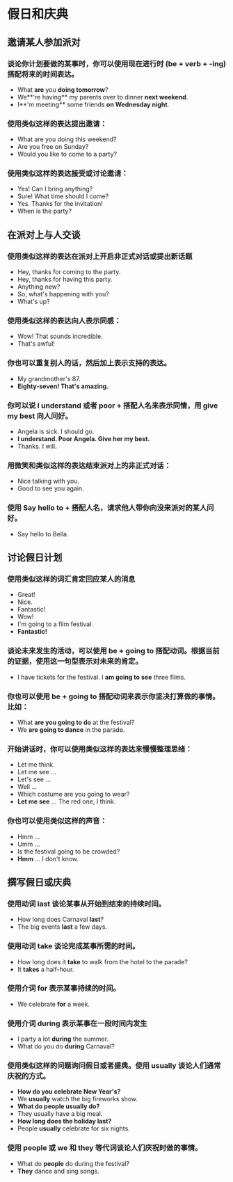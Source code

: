 # 假日和庆典

## 邀请某人参加派对
### 谈论你计划要做的某事时，你可以使用现在进行时 (be + verb + -ing) 搭配将来的时间表达。
- What **are** you **doing tomorrow**?
- We**'re having** my parents over to dinner **next weekend**.
- I**'m meeting** some friends **on Wednesday night**.
### 使用类似这样的表达提出邀请：
- What are you doing this weekend? 
- Are you free on Sunday?
- Would you like to come to a party?
### 使用类似这样的表达接受或讨论邀请：
- Yes! Can I bring anything? 
- Sure! What time should I come?
- Yes. Thanks for the invitation! 
- When is the party? 

## 在派对上与人交谈
### 使用类似这样的表达在派对上开启非正式对话或提出新话题
- Hey, thanks for coming to the party.
- Hey, thanks for having this party.
- Anything new?
- So, what's happening with you?
- What's up?
### 使用类似这样的表达向人表示同感：
- Wow! That sounds incredible.
- That's awful!
### 你也可以重复别人的话，然后加上表示支持的表达。
- My grandmother's 87.
- **Eighty-seven! That's amazing.**   
### 你可以说 I understand 或者 poor + 搭配人名来表示同情，用 give my best 向人问好。
- Angela is sick. I should go.
- **I understand. Poor Angela. Give her my best.**
- Thanks. I will.
### 用微笑和类似这样的表达结束派对上的非正式对话：
- Nice talking with you.
- Good to see you again.
### 使用 Say hello to + 搭配人名，请求他人带你向没来派对的某人问好。
- Say hello to Bella.

## 讨论假日计划
### 使用类似这样的词汇肯定回应某人的消息
- Great!
- Nice.
- Fantastic!
- Wow!
- I'm going to a film festival.
- **Fantastic!**
### 谈论未来发生的活动，可以使用 be + going to 搭配动词。根据当前的证据，使用这一句型表示对未来的肯定。
- I have tickets for the festival. I **am going to see** three films.
### 你也可以使用 be + going to 搭配动词来表示你坚决打算做的事情。比如：
- What **are you going to do** at the festival?
- We **are going to dance** in the parade.
### 开始讲话时，你可以使用类似这样的表达来慢慢整理思绪：
- Let me think.
- Let me see ...
- Let's see ...
- Well ...
- Which costume are you going to wear?
- **Let me see** … The red one, I think.
### 你也可以使用类似这样的声音：
- Hmm ...
- Umm ...
- Is the festival going to be crowded?
- **Hmm** ... I don't know.

## 撰写假日或庆典
### 使用动词 last 谈论某事从开始到结束的持续时间。
- How long does Carnaval **last**?
- The big events **last** a few days.
### 使用动词 take 谈论完成某事所需的时间。
- How long does it **take** to walk from the hotel to the parade?
- It **takes** a half-hour.
### 使用介词 for 表示某事持续的时间。
- We celebrate **for** a week.
### 使用介词 during 表示某事在一段时间内发生
- I party a lot **during** the summer.
- What do you do **during** Carnaval?
### 使用类似这样的问题询问假日或者盛典。使用 usually 谈论人们通常庆祝的方式。
- **How do you celebrate New Year's?**
- We **usually** watch the big fireworks show.
- **What do people usually do?**
- They usually have a big meal.
- **How long does the holiday last?**
- People **usually** celebrate for six nights.
### 使用 people 或 we 和 they 等代词谈论人们庆祝时做的事情。
- What do **people** do during the festival?
- **They** dance and sing songs.
